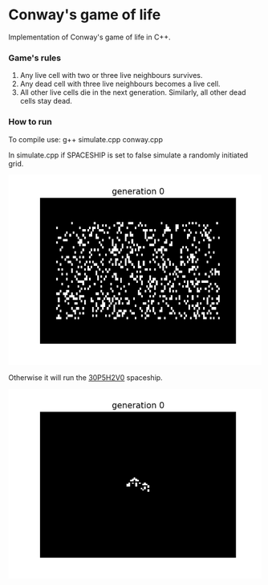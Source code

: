 # Conway's game of life

Implementation of Conway's game of life in C++.

### Game's rules

1. Any live cell with two or three live neighbours survives.
2. Any dead cell with three live neighbours becomes a live cell.
3. All other live cells die in the next generation. Similarly, all other dead cells stay dead.

### How to run

To compile use: g++ simulate.cpp conway.cpp

In simulate.cpp if SPACESHIP is set to false simulate a randomly initiated grid.

![Random initiated grid](figures/RANDOM.gif)

Otherwise it will run the [30P5H2V0](https://bitstorm.org/gameoflife/lexicon/#bk5) spaceship.

![30P5H2V0 spaceship](figures/30P5H2V0.gif)
